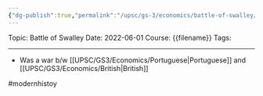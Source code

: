 ```yaml
---
{"dg-publish":true,"permalink":"/upsc/gs-3/economics/battle-of-swalley/","dgHomeLink":true,"dgPassFrontmatter":false}
---
```


Topic: Battle of Swalley
Date: 2022-06-01
Course: {{filename}}
Tags: 

---



- Was a war b/w [[UPSC/GS3/Economics/Portuguese|Portuguese]] and [[UPSC/GS3/Economics/British|British]]


#modernhistoy